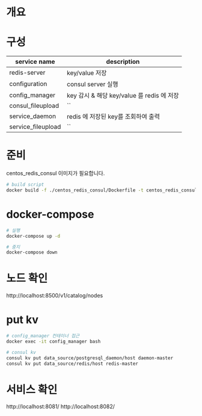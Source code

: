 # 개요

# 구성
|service name|description|
|---|---|
|redis-server|key/value 저장|
|configuration|consul server 실행|
|config_manager|key 감시 & 해당 key/value 를 redis 에 저장|
|consul_fileupload|``|
|service_daemon|redis 에 저장된 key를 조회하여 출력|
|service_fileupload|``|

# 준비
centos_redis_consul 이미지가 필요합니다.
``` bash
# build script
docker build -f ./centos_redis_consul/Dockerfile -t centos_redis_consul:latest .
```

# docker-compose
``` bash
# 실행
docker-compose up -d

# 중지
docker-compose down
```

# 노드 확인
http://localhost:8500/v1/catalog/nodes

# put kv
``` bash
# config_manager 컨테이너 접근
docker exec -it config_manager bash

# consul kv
consul kv put data_source/postgresql_daemon/host daemon-master
consul kv put data_source/redis/host redis-master
```

# 서비스 확인
http://localhost:8081/
http://localhost:8082/
